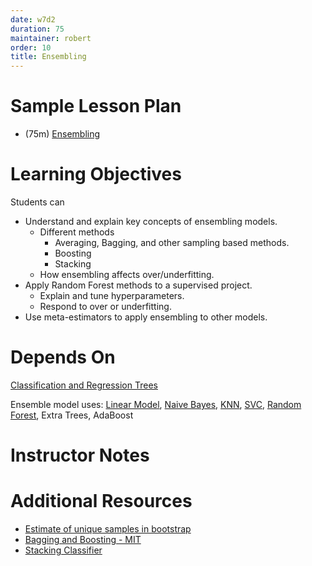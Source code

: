 ```yaml
---
date: w7d2
duration: 75
maintainer: robert
order: 10
title: Ensembling
---
```


# Sample Lesson Plan
- (75m) [Ensembling](Ensemble_Methods.ipynb)

# Learning Objectives

Students can
* Understand and explain key concepts of ensembling models.
  * Different methods
    * Averaging, Bagging, and other sampling based methods.
    * Boosting
    * Stacking
  * How ensembling affects over/underfitting.  
* Apply Random Forest methods to a supervised project.
  * Explain and tune hyperparameters.
  * Respond to over or underfitting.
* Use meta-estimators to apply ensembling to other models.

# Depends On

[Classification and Regression Trees](https://github.com/thisismetis/dscurriculum_gamma/tree/master/curriculum/project-03/classification-and-regression-trees)

Ensemble model uses: [Linear Model](https://github.com/thisismetis/dscurriculum_gamma/tree/master/curriculum/project-02/linear-regression-code-intro), [Naive Bayes](https://github.com/thisismetis/dscurriculum_gamma/tree/master/curriculum/project-03/naive-bayes), [KNN](https://github.com/thisismetis/dscurriculum_gamma/tree/master/curriculum/project-03/knn-classification-intro), [SVC](https://github.com/thisismetis/dscurriculum_gamma/tree/master/curriculum/project-03/svm), [Random Forest](https://github.com/thisismetis/dscurriculum_gamma/tree/master/curriculum/project-03/classification-and-regression-trees), Extra Trees, AdaBoost

# Instructor Notes

# Additional Resources
- [Estimate of unique samples in bootstrap](http://people.csail.mit.edu/rivest/pubs/APR07.pdf)
- [Bagging and Boosting - MIT](http://www.mit.edu/~9.520/spring06/Classes/class10.pdf)
- [Stacking Classifier](http://rasbt.github.io/mlxtend/user_guide/classifier/StackingClassifier/)
